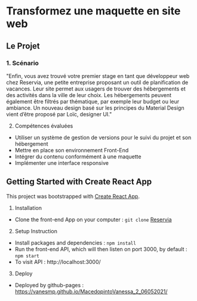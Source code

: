 # Transformez une maquette en site web

## Le Projet

### 1. Scénario

"Enfin, vous avez trouvé votre premier stage en tant que développeur web chez Reservia, une
petite entreprise proposant un outil de planification de vacances. Leur site permet aux usagers
de trouver des hébergements et des activités dans la ville de leur choix. Les hébergements
peuvent également être filtrés par thématique, par exemple leur budget ou leur ambiance.
Un nouveau design basé sur les principes du Material Design vient d’être proposé par Loïc,
designer UI."

2. Compétences évaluées

* Utiliser un système de gestion de versions pour le suivi du projet et son hébergement
* Mettre en place son environnement Front-End
* Intégrer du contenu conformément à une maquette
* Implémenter une interface responsive

## Getting Started with Create React App

This project was bootstrapped with [Create React App](https://github.com/facebook/create-react-app).

1. Installation

- Clone the front-end App on your computer : `git clone`
[Reservia](https://github.com/VanesMP/MacedopintoVanessa_2_06052021)

2. Setup Instruction

- Install packages and dependencies : `npm install`
- Run the front-end API, which will then listen on port 3000, by default : `npm start`
- To visit API : http://localhost:3000/

3. Deploy

- Deployed by github-pages : https://vanesmp.github.io/MacedopintoVanessa_2_06052021/

